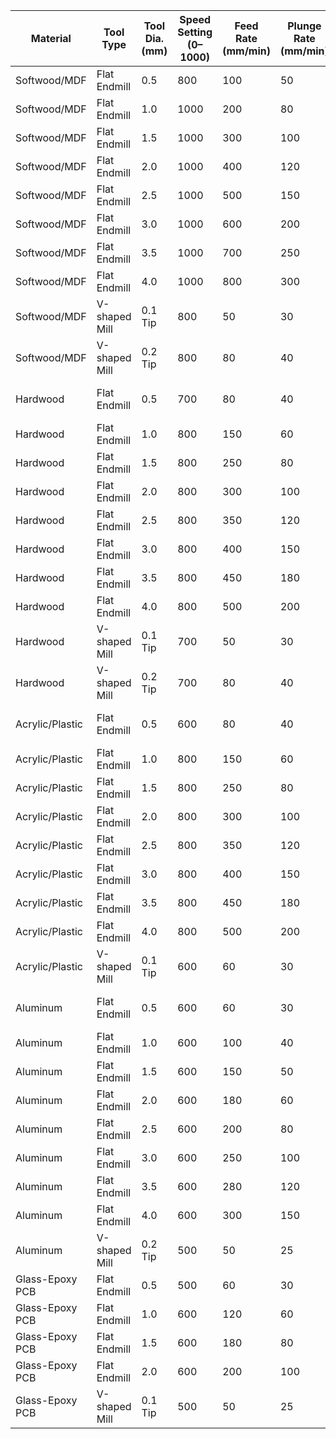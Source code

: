 | Material | Tool Type | Tool Dia. (mm) | Speed Setting (0–1000) | Feed Rate (mm/min) | Plunge Rate (mm/min) | Depth of Cut (mm) | Notes |
|----------|-----------|-----------------|------------------------|--------------------|----------------------|-------------------|-------|
| Softwood/MDF | Flat Endmill | 0.5 | 800 | 100 | 50 | 0.5 | Single flute; avoid burning. |
| Softwood/MDF | Flat Endmill | 1.0 | 1000 | 200 | 80 | 0.7 |  |
| Softwood/MDF | Flat Endmill | 1.5 | 1000 | 300 | 100 | 1.0 |  |
| Softwood/MDF | Flat Endmill | 2.0 | 1000 | 400 | 120 | 1.0 |  |
| Softwood/MDF | Flat Endmill | 2.5 | 1000 | 500 | 150 | 1.2 |  |
| Softwood/MDF | Flat Endmill | 3.0 | 1000 | 600 | 200 | 1.5 |  |
| Softwood/MDF | Flat Endmill | 3.5 | 1000 | 700 | 250 | 1.5 |  |
| Softwood/MDF | Flat Endmill | 4.0 | 1000 | 800 | 300 | 1.5 |  |
| Softwood/MDF | V-shaped Mill | 0.1 Tip | 800 | 50 | 30 | 0.2 | Shallow engraving cuts. |
| Softwood/MDF | V-shaped Mill | 0.2 Tip | 800 | 80 | 40 | 0.3 |  |
| Hardwood | Flat Endmill | 0.5 | 700 | 80 | 40 | 0.3 | Reduce feed for dense hardwoods. |
| Hardwood | Flat Endmill | 1.0 | 800 | 150 | 60 | 0.5 |  |
| Hardwood | Flat Endmill | 1.5 | 800 | 250 | 80 | 0.7 |  |
| Hardwood | Flat Endmill | 2.0 | 800 | 300 | 100 | 0.8 |  |
| Hardwood | Flat Endmill | 2.5 | 800 | 350 | 120 | 1.0 |  |
| Hardwood | Flat Endmill | 3.0 | 800 | 400 | 150 | 1.0 |  |
| Hardwood | Flat Endmill | 3.5 | 800 | 450 | 180 | 1.2 |  |
| Hardwood | Flat Endmill | 4.0 | 800 | 500 | 200 | 1.2 |  |
| Hardwood | V-shaped Mill | 0.1 Tip | 700 | 50 | 30 | 0.2 | Fine engraving cuts. |
| Hardwood | V-shaped Mill | 0.2 Tip | 700 | 80 | 40 | 0.3 |  |
| Acrylic/Plastic | Flat Endmill | 0.5 | 600 | 80 | 40 | 0.3 | Sharp single flute; avoid melting. |
| Acrylic/Plastic | Flat Endmill | 1.0 | 800 | 150 | 60 | 0.5 |  |
| Acrylic/Plastic | Flat Endmill | 1.5 | 800 | 250 | 80 | 0.7 |  |
| Acrylic/Plastic | Flat Endmill | 2.0 | 800 | 300 | 100 | 0.8 |  |
| Acrylic/Plastic | Flat Endmill | 2.5 | 800 | 350 | 120 | 1.0 |  |
| Acrylic/Plastic | Flat Endmill | 3.0 | 800 | 400 | 150 | 1.0 |  |
| Acrylic/Plastic | Flat Endmill | 3.5 | 800 | 450 | 180 | 1.2 |  |
| Acrylic/Plastic | Flat Endmill | 4.0 | 800 | 500 | 200 | 1.2 |  |
| Acrylic/Plastic | V-shaped Mill | 0.1 Tip | 600 | 60 | 30 | 0.2 |  |
| Aluminum | Flat Endmill | 0.5 | 600 | 60 | 30 | 0.2 | Use cutting fluid; slow plunge. |
| Aluminum | Flat Endmill | 1.0 | 600 | 100 | 40 | 0.3 |  |
| Aluminum | Flat Endmill | 1.5 | 600 | 150 | 50 | 0.3 |  |
| Aluminum | Flat Endmill | 2.0 | 600 | 180 | 60 | 0.4 |  |
| Aluminum | Flat Endmill | 2.5 | 600 | 200 | 80 | 0.5 |  |
| Aluminum | Flat Endmill | 3.0 | 600 | 250 | 100 | 0.5 |  |
| Aluminum | Flat Endmill | 3.5 | 600 | 280 | 120 | 0.6 |  |
| Aluminum | Flat Endmill | 4.0 | 600 | 300 | 150 | 0.6 |  |
| Aluminum | V-shaped Mill | 0.2 Tip | 500 | 50 | 25 | 0.2 | Shallow engraving passes. |
| Glass-Epoxy PCB | Flat Endmill | 0.5 | 500 | 60 | 30 | 0.2 | Carbide tools recommended. |
| Glass-Epoxy PCB | Flat Endmill | 1.0 | 600 | 120 | 60 | 0.3 |  |
| Glass-Epoxy PCB | Flat Endmill | 1.5 | 600 | 180 | 80 | 0.3 |  |
| Glass-Epoxy PCB | Flat Endmill | 2.0 | 600 | 200 | 100 | 0.4 |  |
| Glass-Epoxy PCB | V-shaped Mill | 0.1 Tip | 500 | 50 | 25 | 0.2 | Precise PCB engraving. |
